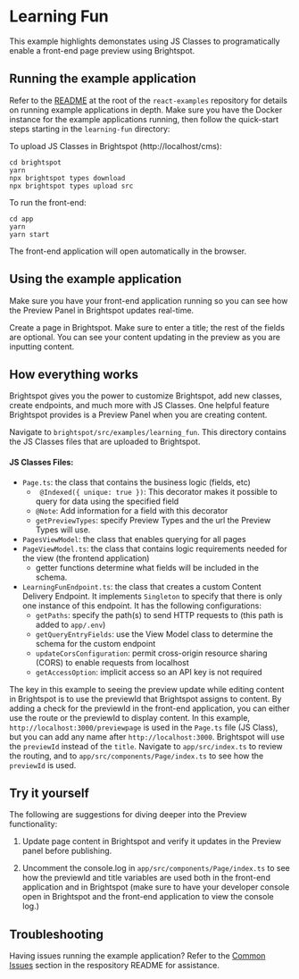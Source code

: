 # Learning Fun

This example highlights demonstates using JS Classes to programatically enable a front-end page preview using Brightspot.

## Running the example application

Refer to the [README](/README.md) at the root of the `react-examples` repository for details on running example applications in depth. Make sure you have the Docker instance for the example applications running, then follow the quick-start steps starting in the `learning-fun` directory:

To upload JS Classes in Brightspot (http://localhost/cms):

```
cd brightspot
yarn
npx brightspot types download
npx brightspot types upload src

```

To run the front-end:

```
cd app
yarn
yarn start
```

The front-end application will open automatically in the browser.

## Using the example application

Make sure you have your front-end application running so you can see how the Preview Panel in Brightspot updates real-time.

Create a page in Brightspot. Make sure to enter a title; the rest of the fields are optional. You can see your content updating in the preview as you are inputting content.

## How everything works

Brightspot gives you the power to customize Brightspot, add new classes, create endpoints, and much more with JS Classes. One helpful feature Brightspot provides is a Preview Panel when you are creating content.

Navigate to `brightspot/src/examples/learning_fun`. This directory contains the JS Classes files that are uploaded to Brightspot.

#### JS Classes Files:

- `Page.ts`: the class that contains the business logic (fields, etc)
  - ` @Indexed({ unique: true })`: This decorator makes it possible to query for data using the specified field
  - `@Note`: Add information for a field with this decorator
  - `getPreviewTypes`: specify Preview Types and the url the Preview Types will use.
- `PagesViewModel`: the class that enables querying for all pages
- `PageViewModel.ts`: the class that contains logic requirements needed for the view (the frontend application)
  - getter functions determine what fields will be included in the schema.
- `LearningFunEndpoint.ts`: the class that creates a custom Content Delivery Endpoint. It implements `Singleton` to specify that there is only one instance of this endpoint. It has the following configurations:
  - `getPaths`: specify the path(s) to send HTTP requests to (this path is added to `app/.env`)
  - `getQueryEntryFields`: use the View Model class to determine the schema for the custom endpoint
  - `updateCorsConfiguration`: permit cross-origin resource sharing (CORS) to enable requests from localhost
  - `getAccessOption`: implicit access so an API key is not required

The key in this example to seeing the preview update while editing content in Brightspot is to use the previewId that Brightspot assigns to content. By adding a check for the previewId in the front-end application, you can either use the route or the previewId to display content. In this example, `http://localhost:3000/previewpage` is used in the `Page.ts` file (JS Class), but you can add any name after `http://localhost:3000`. Brightspot will use the `previewId` instead of the `title`. Navigate to `app/src/index.ts` to review the routing, and to `app/src/components/Page/index.ts` to see how the `previewId` is used.

## Try it yourself

The following are suggestions for diving deeper into the Preview functionality:

1. Update page content in Brightspot and verify it updates in the Preview panel before publishing.

2. Uncomment the console.log in `app/src/components/Page/index.ts` to see how the previewId and title variables are used both in the front-end application and in Brightspot (make sure to have your developer console open in Brightspot and the front-end application to view the console log.)

## Troubleshooting

Having issues running the example application? Refer to the [Common Issues](/README.md) section in the respository README for assistance.
